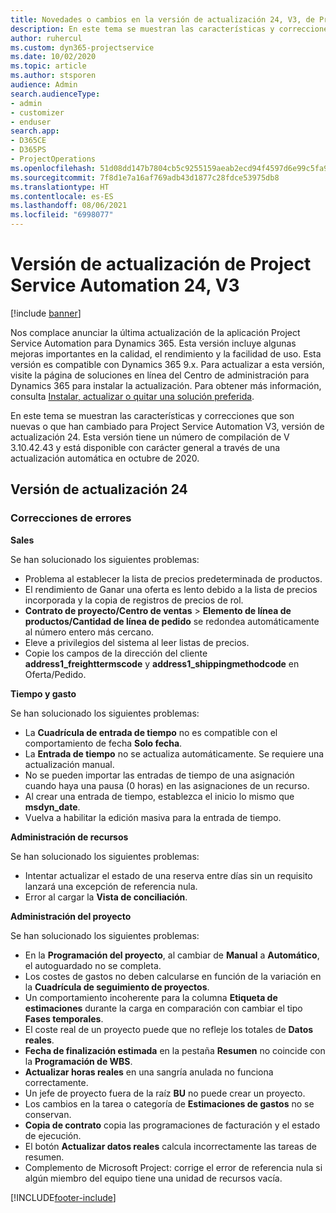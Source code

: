```yaml
---
title: Novedades o cambios en la versión de actualización 24, V3, de Project Service Automation
description: En este tema se muestran las características y correcciones que están disponibles en la versión de actualización 24, V3, de Project Service Automation.
author: ruhercul
ms.custom: dyn365-projectservice
ms.date: 10/02/2020
ms.topic: article
ms.author: stsporen
audience: Admin
search.audienceType:
- admin
- customizer
- enduser
search.app:
- D365CE
- D365PS
- ProjectOperations
ms.openlocfilehash: 51d08dd147b7804cb5c9255159aeab2ecd94f4597d6e99c5fa92efe1246c44d0
ms.sourcegitcommit: 7f8d1e7a16af769adb43d1877c28fdce53975db8
ms.translationtype: HT
ms.contentlocale: es-ES
ms.lasthandoff: 08/06/2021
ms.locfileid: "6998077"
---
```

# <a name="project-service-automation-update-release-24-v3"></a>Versión de actualización de Project Service Automation 24, V3

[!include [banner](../includes/psa-now-project-operations.md)]

Nos complace anunciar la última actualización de la aplicación Project Service Automation para Dynamics 365. Esta versión incluye algunas mejoras importantes en la calidad, el rendimiento y la facilidad de uso. Esta versión es compatible con Dynamics 365 9.x. Para actualizar a esta versión, visite la página de soluciones en línea del Centro de administración para Dynamics 365 para instalar la actualización. Para obtener más información, consulta [Instalar, actualizar o quitar una solución preferida](/power-platform/admin/install-remove-preferred-solution).

En este tema se muestran las características y correcciones que son nuevas o que han cambiado para Project Service Automation V3, versión de actualización 24. Esta versión tiene un número de compilación de V 3.10.42.43 y está disponible con carácter general a través de una actualización automática en octubre de 2020.

## <a name="update-release-24"></a>Versión de actualización 24

### <a name="bug-fixes"></a>Correcciones de errores

**Sales**

Se han solucionado los siguientes problemas:

- Problema al establecer la lista de precios predeterminada de productos.
- El rendimiento de Ganar una oferta es lento debido a la lista de precios incorporada y la copia de registros de precios de rol.
- **Contrato de proyecto/Centro de ventas** > **Elemento de línea de productos/Cantidad de línea de pedido** se redondea automáticamente al número entero más cercano.
- Eleve a privilegios del sistema al leer listas de precios.
- Copie los campos de la dirección del cliente **address1_freighttermscode** y **address1_shippingmethodcode** en Oferta/Pedido. 


**Tiempo y gasto**

Se han solucionado los siguientes problemas:

- La **Cuadrícula de entrada de tiempo** no es compatible con el comportamiento de fecha **Solo fecha**.
- La **Entrada de tiempo** no se actualiza automáticamente. Se requiere una actualización manual.
- No se pueden importar las entradas de tiempo de una asignación cuando haya una pausa (0 horas) en las asignaciones de un recurso.
- Al crear una entrada de tiempo, establezca el inicio lo mismo que **msdyn_date**.
- Vuelva a habilitar la edición masiva para la entrada de tiempo.

**Administración de recursos**

Se han solucionado los siguientes problemas:

- Intentar actualizar el estado de una reserva entre días sin un requisito lanzará una excepción de referencia nula.
- Error al cargar la **Vista de conciliación**.


**Administración del proyecto**

Se han solucionado los siguientes problemas:

- En la **Programación del proyecto**, al cambiar de **Manual** a **Automático**, el autoguardado no se completa.
- Los costes de gastos no deben calcularse en función de la variación en la **Cuadrícula de seguimiento de proyectos**.
- Un comportamiento incoherente para la columna **Etiqueta de estimaciones** durante la carga en comparación con cambiar el tipo **Fases temporales**.
- El coste real de un proyecto puede que no refleje los totales de **Datos reales**.
- **Fecha de finalización estimada** en la pestaña **Resumen** no coincide con la **Programación de WBS**.
- **Actualizar horas reales** en una sangría anulada no funciona correctamente.
- Un jefe de proyecto fuera de la raíz **BU** no puede crear un proyecto.
- Los cambios en la tarea o categoría de **Estimaciones de gastos** no se conservan.
- **Copia de contrato** copia las programaciones de facturación y el estado de ejecución.
- El botón **Actualizar datos reales** calcula incorrectamente las tareas de resumen.
- Complemento de Microsoft Project: corrige el error de referencia nula si algún miembro del equipo tiene una unidad de recursos vacía.



[!INCLUDE[footer-include](../includes/footer-banner.md)]